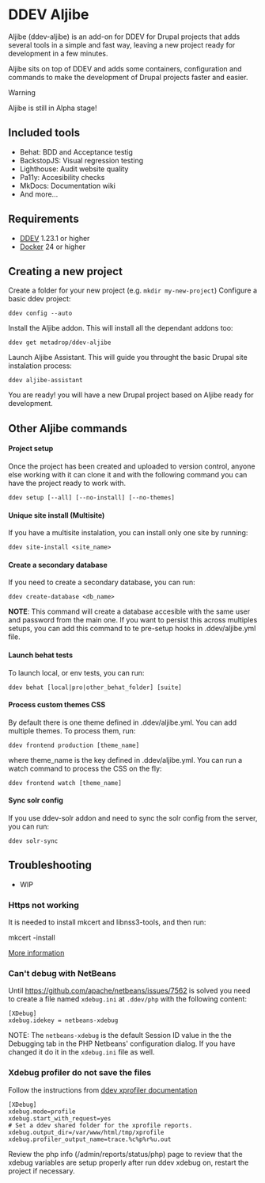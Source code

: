 # DDEV Aljibe

Aljibe (ddev-aljibe) is an add-on for DDEV for Drupal projects that adds several tools in a simple and fast way, leaving a new project ready for development in a few minutes.

Aljibe sits on top of DDEV and adds some containers, configuration and commands to make the development of Drupal projects faster and easier.

> [!WARNING]
> Aljibe is still in Alpha stage!

## Included tools

  - Behat: BDD and Acceptance testig
  - BackstopJS: Visual regression testing
  - Lighthouse: Audit website quality
  - Pa11y: Accesibility checks
  - MkDocs: Documentation wiki
  - And more...
    

## Requirements
- [DDEV](https://ddev.readthedocs.io/en/stable/) 1.23.1 or higher
- [Docker](https://www.docker.com/) 24 or higher

## Creating a new project

Create a folder for your new project (e.g. `mkdir my-new-project`)
Configure a basic ddev project:

    ddev config --auto
   

Install the Aljibe addon. This will install all the dependant addons too:

    ddev get metadrop/ddev-aljibe

Launch Aljibe Assistant. This will guide you throught the basic Drupal site instalation process:

    ddev aljibe-assistant

You are ready! you will have a new Drupal project based on Aljibe ready for development.


## Other Aljibe commands

#### Project setup 
Once the project has been created and uploaded to version control, anyone else working with it can clone it and with the following command you can have the project ready to work with.

    ddev setup [--all] [--no-install] [--no-themes]

#### Unique site install (Multisite)
If you have a multisite instalation, you can install only one site by running:

    ddev site-install <site_name>

#### Create a secondary database
If you need to create a secondary database, you can run:

    ddev create-database <db_name>

**NOTE**: This command will create a database accesible with the same user and password from the main one. If you want to persist this across multiples setups, you can add this command to te pre-setup hooks in .ddev/aljibe.yml file. 

#### Launch behat tests
To launch local, or env tests, you can run:

    ddev behat [local|pro|other_behat_folder] [suite]

#### Process custom themes CSS
By default there is one theme defined in .ddev/aljibe.yml. You can add multiple themes. To process them, run:

    ddev frontend production [theme_name]

where theme_name is the key defined in .ddev/aljibe.yml. You can run a watch command to process the CSS on the fly:

    ddev frontend watch [theme_name]

#### Sync solr config
If you use ddev-solr addon and need to sync the solr config from the server, you can run:

    ddev solr-sync

## Troubleshooting
   - WIP
### Https not working

It is needed to install mkcert and libnss3-tools, and then run:


mkcert -install


[More information](https://ddev.com/blog/ddev-local-trusted-https-certificates/)

### Can't debug with NetBeans
Until https://github.com/apache/netbeans/issues/7562 is solved you need to create a file named `xdebug.ini` at `.ddev/php` with the following content:
```
[XDebug]
xdebug.idekey = netbeans-xdebug
```
NOTE: The `netbeans-xdebug` is the default Session ID value in the the Debugging tab in the PHP Netbeans' configuration dialog. If you have changed it do it in the `xdebug.ini` file as well.

### Xdebug profiler do not save the files

Follow the instructions from [ddev xprofiler documentation](https://ddev.readthedocs.io/en/stable/users/debugging-profiling/xdebug-profiling/#basic-usage)

```
[XDebug]
xdebug.mode=profile
xdebug.start_with_request=yes
# Set a ddev shared folder for the xprofile reports.
xdebug.output_dir=/var/www/html/tmp/xprofile
xdebug.profiler_output_name=trace.%c%p%r%u.out

```

Review the php info (/admin/reports/status/php) page to review that the xdebug variables are setup properly after run ddev xdebug on, restart the project if necessary.
